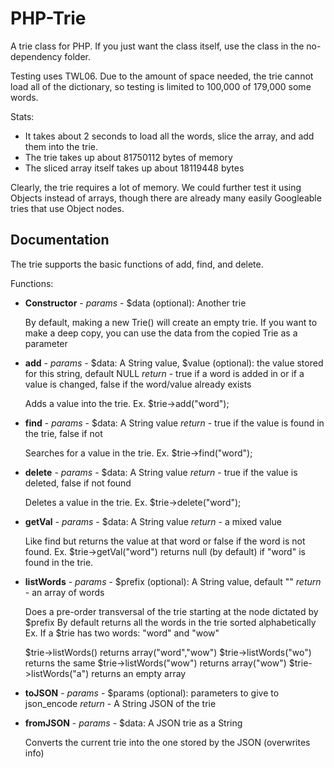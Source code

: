 PHP-Trie
=========

A trie class for PHP.
If you just want the class itself, use the class in the no-dependency folder.

Testing uses TWL06.
Due to the amount of space needed, the trie cannot load all of the dictionary, so testing is limited to 100,000 of 179,000 some words.

Stats:
* It takes about 2 seconds to load all the words, slice the array, and add them into the trie.
* The trie takes up about 81750112 bytes of memory
* The sliced array itself takes up about 18119448 bytes

Clearly, the trie requires a lot of memory. 
We could further test it using Objects instead of arrays, though there are already many easily Googleable tries that use Object nodes.

Documentation
---------

The trie supports the basic functions of add, find, and delete.

Functions:
* 	__Constructor__ -
	_params_ - $data (optional): Another trie
	
	By default, making a new Trie() will create an empty trie.
	If you want to make a deep copy, you can use the data from the copied Trie as a parameter
	
* 	__add__ -
	_params_ - $data: A String value, $value (optional): the value stored for this string, default NULL
	_return_ - true if a word is added in or if a value is changed, false if the word/value already exists
	
	Adds a value into the trie. Ex. $trie->add("word");
	
*	__find__ -
	_params_ - $data: A String value
	_return_ - true if the value is found in the trie, false if not
	
	Searches for a value in the trie. Ex. $trie->find("word");
	
*	__delete__ -
	_params_ - $data: A String value
	_return_ - true if the value is deleted, false if not found
	
	Deletes a value in the trie. Ex. $trie->delete("word");
	
*	__getVal__ -
	_params_ - $data: A String value
	_return_ - a mixed value
	
	Like find but returns the value at that word or false if the word is not found.
	Ex. $trie->getVal("word") returns null (by default) if "word" is found in the trie.

* 	__listWords__ -
	_params_ - $prefix (optional): A String value, default ""
	_return_ - an array of words
	
	Does a pre-order transversal of the trie starting at the node dictated by $prefix
	By default returns all the words in the trie sorted alphabetically
	Ex. If a $trie has two words: "word" and "wow"
	
	$trie->listWords() returns array("word","wow")
	$trie->listWords("wo") returns the same
	$trie->listWords("wow") returns array("wow")
	$trie->listWords("a") returns an empty array

*	__toJSON__ -
	_params_ - $params (optional): parameters to give to json_encode
	_return_ - A String JSON of the trie
	
*	__fromJSON__ -
	_params_ - $data: A JSON trie as a String
	
	Converts the current trie into the one stored by the JSON (overwrites info)
